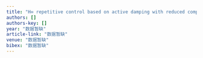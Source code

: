 ```yaml
---
title: "H∞ repetitive control based on active damping with reduced computation delay for LCL-type grid-connected inverters"
authors: []
authors-key: []
year: "数据暂缺"
article-link: "数据暂缺"
venue: "数据暂缺"
bibex: "数据暂缺"
---
```

